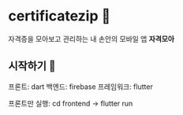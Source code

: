 # certificatezip 🎉

자격증을 모아보고 관리하는 내 손안의 모바일 앱 **자격모아**


## 시작하기 🚀

프론트: dart
백엔드: firebase
프레임워크: flutter

프론트만 실행: cd frontend -> flutter run



